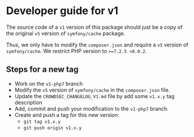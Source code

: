 # Developer guide for v1

The source code of a `v1` version of this package should just be a copy of the original `v5` version of 
`symfony/cache` package. 

Thus, we only have to modify the `composer.json` and require a `v5` version of `symfony/cache`. We restrict PHP 
version to `>=7.2.5 <8.0.2`.

## Steps for a new tag

- Work on the `v1-php7` branch
- Modify the `v5` version of `symfony/cache` in the `composer.json` file.
- Update the `CROWDSEC_CHANGELOG_V1.md` file by add some `v1.x.y` tag description
- Add, commit and push your modification to the `v1-php7` branch.
- Create and push a tag for this new version:
  - `git tag v1.x.y`
  - `git push origin v1.x.y`
